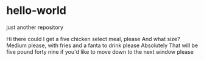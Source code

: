 # hello-world
just another repository 

Hi there could I get a five chicken select meal, please
And what size?
Medium please, with fries and a fanta to drink please
Absolutely
That will be five pound forty nine if you'd like to move down to the next window please
